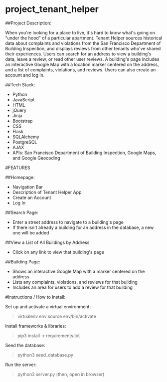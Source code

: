 # project_tenant_helper

##Project Description:

When you're looking for a place to live, it's hard to know what's going on "under the hood" of a particular apartment. Tenant Helper sources historical data about complaints and violations from the San Francisco Department of Building Inspection, and displays reviews from other tenants who've shared their experiences. Users can search for an address to view a building's data, leave a review, or read other user reviews. A building's page includes an interactive Google Map with a location marker centered on the address, and a list of complaints, violations, and reviews. Users can also create an account and log in.

##Tech Stack:
* Python 
* JavaScript 
* HTML
* jQuery 
* Jinja
* Bootstrap 
* CSS
* Flask
* SQLAlchemy 
* PostgreSQL 
* AJAX
* APIs: San Francisco Department of Building Inspection, Google Maps, and Google Geocoding

#FEATURES

##Homepage:
* Navigation Bar
* Description of Tenant Helper App
* Create an Account
* Log In

##Search Page:
* Enter a street address to navigate to a building's page
* If there isn't already a building for an address in the database, a new one will be added

##View a List of All Buildings by Address
* Click on any link to view that building's page

##Building Page:
* Shows an interactive Google Map with a marker centered on the address
* Lists any complaints, violations, and reviews for that building
* Includes an area for users to add a review for that building


#Instructions / How to Install:

Set up and activate a virtual environment:
>virtualenv env
>source env/bin/activate

Install frameworks & libraries:
>pip3 install -r requirements.txt

Seed the database:
>python3 seed_database.py

Run the server:
>python3 server.py
(then, open in browser)
